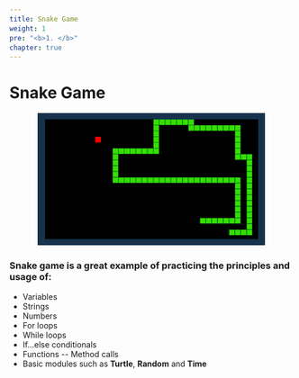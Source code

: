 ```yaml
---
title: Snake Game
weight: 1
pre: "<b>1. </b>"
chapter: true
---
```


# Snake Game

<center>
	<img style="width:80%;height:80%;" src="/images/game02.png">
</center>

### Snake game is a great example of practicing the principles and usage of:

- Variables
- Strings
- Numbers
- For loops
- While loops
- If...else conditionals
- Functions
-- Method calls
- Basic modules such as **Turtle**, **Random** and **Time**

